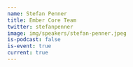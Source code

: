 ```yaml
---
name: Stefan Penner
title: Ember Core Team
twitter: stefanpenner
image: img/speakers/stefan-penner.jpeg
is-podcast: false
is-event: true
current: true
---
```

